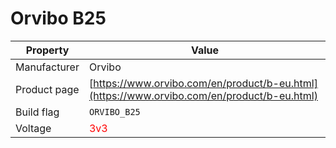 # Orvibo B25

|Property|Value|
|---|---|
|Manufacturer|Orvibo|
|Product page|[https://www.orvibo.com/en/product/b-eu.html](https://www.orvibo.com/en/product/b-eu.html)|
|Build flag|`ORVIBO_B25`|
|Voltage|<span style="color:red">3v3</span>|